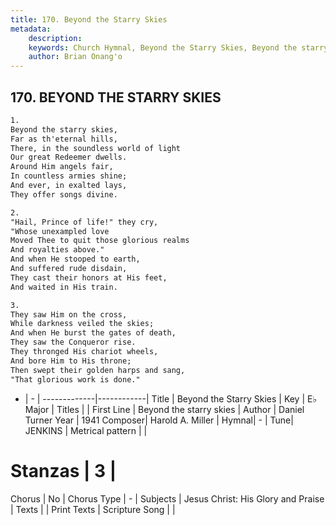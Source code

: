 ```yaml
---
title: 170. Beyond the Starry Skies
metadata:
    description: 
    keywords: Church Hymnal, Beyond the Starry Skies, Beyond the starry skies, 
    author: Brian Onang'o
---
```



## 170. BEYOND THE STARRY SKIES

```txt
1.
Beyond the starry skies, 
Far as th'eternal hills, 
There, in the soundless world of light 
Our great Redeemer dwells. 
Around Him angels fair, 
In countless armies shine; 
And ever, in exalted lays, 
They offer songs divine. 

2.
"Hail, Prince of life!" they cry, 
"Whose unexampled love 
Moved Thee to quit those glorious realms 
And royalties above." 
And when He stooped to earth, 
And suffered rude disdain, 
They cast their honors at His feet, 
And waited in His train. 

3.
They saw Him on the cross, 
While darkness veiled the skies; 
And when He burst the gates of death, 
They saw the Conqueror rise. 
They thronged His chariot wheels, 
And bore Him to His throne; 
Then swept their golden harps and sang, 
"That glorious work is done."

```

- |   -  |
-------------|------------|
Title | Beyond the Starry Skies |
Key | E♭ Major |
Titles |  |
First Line | Beyond the starry skies |
Author | Daniel Turner
Year | 1941
Composer| Harold A. Miller |
Hymnal|  - |
Tune| JENKINS |
Metrical pattern | |
# Stanzas | 3 |
Chorus | No |
Chorus Type | - |
Subjects | Jesus Christ: His Glory and Praise |
Texts |  |
Print Texts | 
Scripture Song |  |
  
